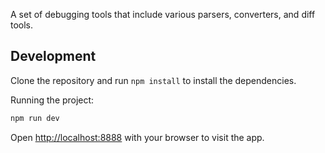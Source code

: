 A set of debugging tools that include various parsers, converters, and diff tools.

## Development

Clone the repository and run `npm install` to install the dependencies.

Running the project:

```bash
npm run dev
```

Open [http://localhost:8888](http://localhost:8888) with your browser to visit the app.
